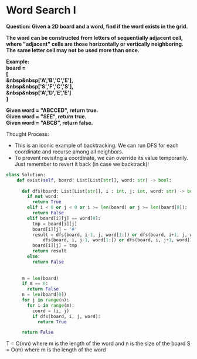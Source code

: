 # Word Search I
<b>Question: Given a 2D board and a word, find if the word exists in the grid.

The word can be constructed from letters of sequentially adjacent cell, where "adjacent" cells are those horizontally or vertically neighboring. The same letter cell may not be used more than once.

Example:    
board =  
[  
&nbsp&nbsp['A','B','C','E'],  
&nbsp&nbsp['S','F','C','S'],  
&nbsp&nbsp['A','D','E','E']  
]  
  
Given word = "ABCCED", return true.  
Given word = "SEE", return true.  
Given word = "ABCB", return false.  

</b>


Thought Process:
* This is an iconic example of backtracking. We can run DFS for each coordinate and recurse among all neighbors.
* To prevent revisitng a coordinate, we can override its value temporarily. Just remember to revert it back (in case we backtrack)!

```python
class Solution:
    def exist(self, board: List[List[str]], word: str) -> bool:
     
      def dfs(board: List[List[str]], i : int, j: int, word: str) -> bool:
        if not word:
          return True
        elif i < 0 or j < 0 or i >= len(board) or j >= len(board[0]): 
          return False
        elif board[i][j] == word[0]:
          tmp = board[i][j]
          board[i][j] = '#'
          result = dfs(board, i-1, j, word[1:]) or dfs(board, i+1, j, word[1:]) or \
              dfs(board, i, j-1, word[1:]) or dfs(board, i, j+1, word[1:])
          board[i][j] = tmp 
          return result 
        else:
          return False
  
    
      m = len(board)
      if m == 0:
        return False
      n = len(board[0])
      for j in range(n):
        for i in range(m):
          coord = (i, j)
          if dfs(board, i, j, word):
            return True

      return False        
```

T = O(mn) where m is the length of the word and n is the size of the board
S = O(m) where m is the length of the word
